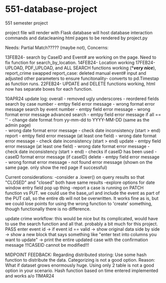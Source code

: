 # 551-database-project
551 semester project

project file will render with Flask
database will host database interaction commands and datacleaning
html pages to be rendered by project.py

Needs: Partial Match????? (maybe not), 
Concerns: 


13FEB24- search by CaseID and Event# are working on the page. Need to fix function for search_by_location. 
14FEB24- Location working
17FEB24- UPLOAD, PDF_UPLOAD, and ALL SEARCH functions working (****very nice***), report_crime swapped report_case: deleted manual event# input and adjusted other parameters to ensure funcitonality- converts to pd.Timestap as function runs.
22FEB24- UPDATE and DELETE functions working, html now has separate boxes for each function.

10APR24 update log:
  overall
    - removed ugly underscores
    - reordered fields
  search by case number
    - emtpy field error message
    - wrong format error message
  search by event number
    - emtpy field error message
    - wrong format error message
  advanced search
    - emtpy field error message if all == ''
    - change date format from yy-mm-dd to YYYY-MM-DD (same as the admin page)  
    - wrong date format error message
    - check date inconsistency (start > end)
  report
    - emtpy field error message (at least one field)
    - wrong date format error message
    - check date inconsistency (start > end)
  update
    - emtpy field error message (at least one field)
    - wrong date format error message
    - check date inconsistency (start > end)
    - checks if caseID has been used
    - caseID format error message (if caseID)
  delete
    - emtpy field error message
    - wrong format error message
    - not found error message (shown on the same page. only show the red page if successful)
    

Current considerations:
  -consider a .lower() on query results so that "CLOSED" and "closed" both have same results
  -explore options for date window entry field pop up thing
  -report a case is running on PATCH function vs PUT. we could use the base_url and include the event as part of the PUT call, so the entire db will not be overwritten. It works fine as is, but we could lose         points for using the wrong function to 'create' something, though functionally there is no difference.
  

update crime workflow:   this would be nice but its complicated, would have to use the search function and all that. probably a bit much for this project. PASS
enter event id -> if event id == valid -> show original data side by side -> show a new block that says something like "enter text into columns you want to update" -> print the entire updated case with the confirmation message !!!CASEID cannot be modified!!!

MIDPOINT FEEDBACK: Regarding distributed storing: Use some hash function to distribute the data. Categorizing is not a good option.
Reason: What if dataset grows enormously huge. Using only 2 table is not a good option in your scenario.
Hash function based on time entered implemented and works a/o 11MAR24
